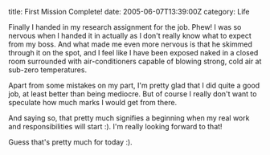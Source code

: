 title: First Mission Complete!
date: 2005-06-07T13:39:00Z
category: Life

Finally I handed in my research assignment for the job. Phew! I was so nervous when I handed it in actually as I don't really know what to expect from my boss. And what made me even more nervous is that he skimmed through it on the spot, and I feel like I have been exposed naked in a closed room surrounded with air-conditioners capable of blowing strong, cold air at sub-zero temperatures.

Apart from some mistakes on my part, I'm pretty glad that I did quite a good job, at least better than being mediocre. But of course I really don't want to speculate how much marks I would get from there.

And saying so, that pretty much signifies a beginning when my real work and responsibilities will start :). I'm really looking forward to that!

Guess that's pretty much for today :).
